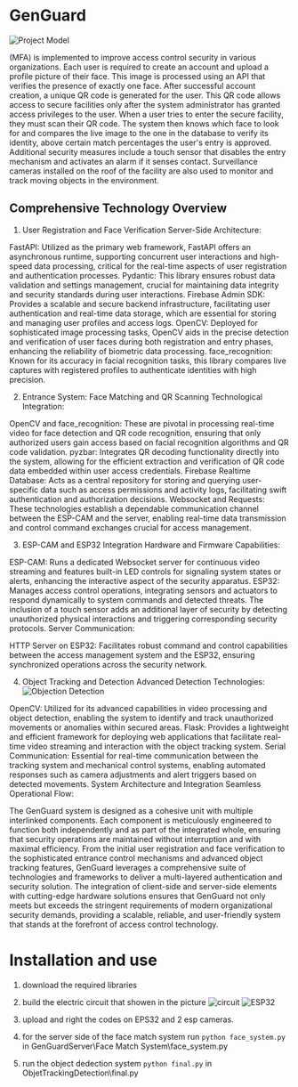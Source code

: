 # GenGuard
![Project Model](https://github.com/MrNadav/GenGuard/assets/72983086/70767e45-d806-4879-b81b-74ae04bc6d68)

(MFA) is implemented to improve access control security in various organizations. Each user is required to create an account and upload a profile picture of their face. This image is processed using an API that verifies the presence of exactly one face. After successful account creation, a unique QR code is generated for the user. This QR code allows access to secure facilities only after the system administrator has granted access privileges to the user. When a user tries to enter the secure facility, they must scan their QR code. The system then knows which face to look for and compares the live image to the one in the database to verify its identity, above certain match percentages the user's entry is approved. Additional security measures include a touch sensor that disables the entry mechanism and activates an alarm if it senses contact. Surveillance cameras installed on the roof of the facility are also used to monitor and track moving objects in the environment.


## Comprehensive Technology Overview
1. User Registration and Face Verification
Server-Side Architecture:

  FastAPI: Utilized as the primary web framework, FastAPI offers an asynchronous runtime, supporting concurrent user interactions and high-speed data processing, critical for the real-time aspects of user registration and authentication processes.
  Pydantic: This library ensures robust data validation and settings management, crucial for maintaining data integrity and security standards during user interactions.
  Firebase Admin SDK: Provides a scalable and secure backend infrastructure, facilitating user authentication and real-time data storage, which are essential for storing and managing user profiles and access logs.
  OpenCV: Deployed for sophisticated image processing tasks, OpenCV aids in the precise detection and verification of user faces during both registration and entry phases, enhancing the reliability of biometric data processing.
  face_recognition: Known for its accuracy in facial recognition tasks, this library compares live captures with registered profiles to authenticate identities with high precision.

2. Entrance System: Face Matching and QR Scanning
Technological Integration:

  OpenCV and face_recognition: These are pivotal in processing real-time video for face detection and QR code recognition, ensuring that only authorized users gain access based on facial recognition algorithms and QR code validation.
  pyzbar: Integrates QR decoding functionality directly into the system, allowing for the efficient extraction and verification of QR code data embedded within user access credentials.
  Firebase Realtime Database: Acts as a central repository for storing and querying user-specific data such as access permissions and activity logs, facilitating swift authentication and authorization decisions.
  Websocket and Requests: These technologies establish a dependable communication channel between the ESP-CAM and the server, enabling real-time data transmission and control command exchanges crucial for access management.

3. ESP-CAM and ESP32 Integration
Hardware and Firmware Capabilities:
  
  ESP-CAM: Runs a dedicated Websocket server for continuous video streaming and features built-in LED controls for signaling system states or alerts, enhancing the interactive aspect of the security apparatus.
  ESP32: Manages access control operations, integrating sensors and actuators to respond dynamically to system commands and detected threats. The inclusion of a touch sensor adds an additional layer of security by detecting unauthorized physical interactions and triggering corresponding security protocols.
  Server Communication:
  
  HTTP Server on ESP32: Facilitates robust command and control capabilities between the access management system and the ESP32, ensuring synchronized operations across the security network.
  
4. Object Tracking and Detection
Advanced Detection Technologies:
![Objection Detection](https://github.com/MrNadav/GenGuard/assets/72983086/1a56137c-2b4f-4cc1-aa6b-3ccb59629f6e)

  OpenCV: Utilized for its advanced capabilities in video processing and object detection, enabling the system to identify and track unauthorized movements or anomalies within secured areas.
  Flask: Provides a lightweight and efficient framework for deploying web applications that facilitate real-time video streaming and interaction with the object tracking system.
  Serial Communication: Essential for real-time communication between the tracking system and mechanical control systems, enabling automated responses such as camera adjustments and alert triggers based on detected movements.
  System Architecture and Integration
  Seamless Operational Flow:
  
  The GenGuard system is designed as a cohesive unit with multiple interlinked components. Each component is meticulously engineered to function both independently and as part of the integrated whole, ensuring that security operations are maintained without interruption and with maximal efficiency.
  From the initial user registration and face verification to the sophisticated entrance control mechanisms and advanced object tracking features, GenGuard leverages a comprehensive suite of technologies and frameworks to deliver a multi-layered authentication and security solution.
  The integration of client-side and server-side elements with cutting-edge hardware solutions ensures that GenGuard not only meets but exceeds the stringent requirements of modern organizational security demands, providing a scalable, reliable, and user-friendly system that stands at the forefront of access control technology.


# Installation and use

1. download the required libraries
2. build the electric circuit that showen in the picture
 ![circuit](https://github.com/MrNadav/GenGuard/assets/72983086/6fc751e2-f42c-414b-895f-fc70b389df20)
![ESP32](https://github.com/MrNadav/GenGuard/assets/72983086/9d7d0fd6-a77d-42da-9919-4497bfc9109e)

3. upload and right the codes on EPS32 and 2 esp cameras.
4. for the server side of the face match system run ```python face_system.py``` in GenGuardServer\Face Match System\face_system.py
5. run the object dedection system ```python final.py``` in ObjetTrackingDetection\final.py
